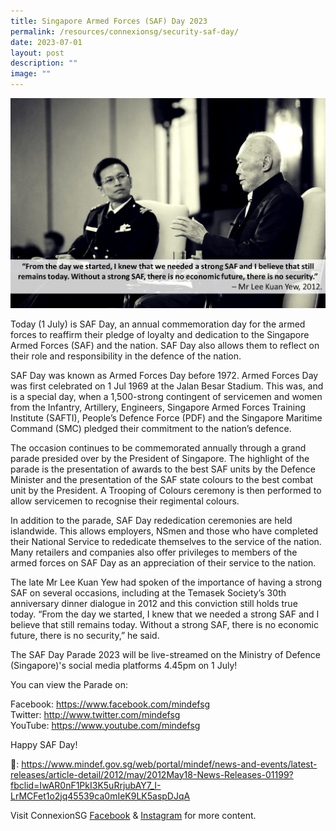 ```yaml
---
title: Singapore Armed Forces (SAF) Day 2023
permalink: /resources/connexionsg/security-saf-day/
date: 2023-07-01
layout: post
description: ""
image: ""
---
```

![](/images/connexionsg/2023/saf%20day.jpg)

Today (1 July) is SAF Day, an annual commemoration day for the armed forces to reaffirm their pledge of loyalty and dedication to the Singapore Armed Forces (SAF) and the nation. SAF Day also allows them to reflect on their role and responsibility in the defence of the nation.

SAF Day was known as Armed Forces Day before 1972. Armed Forces Day was first celebrated on 1 Jul 1969 at the Jalan Besar Stadium. This was, and is a special day, when a 1,500-strong contingent of servicemen and women from the Infantry, Artillery, Engineers, Singapore Armed Forces Training Institute (SAFTI), People’s Defence Force (PDF) and the Singapore Maritime Command (SMC) pledged their commitment to the nation’s defence.  

The occasion continues to be commemorated annually through a grand parade presided over by the President of Singapore. The highlight of the parade is the presentation of awards to the best SAF units by the Defence Minister and the presentation of the SAF state colours to the best combat unit by the President. A Trooping of Colours ceremony is then performed to allow servicemen to recognise their regimental colours.

In addition to the parade, SAF Day rededication ceremonies are held islandwide. This allows employers, NSmen and those who have completed their National Service to rededicate themselves to the service of the nation. Many retailers and companies also offer privileges to members of the armed forces on SAF Day as an appreciation of their service to the nation. 

The late Mr Lee Kuan Yew had spoken of the importance of having a strong SAF on several occasions, including at the Temasek Society’s 30th anniversary dinner dialogue in 2012 and this conviction still holds true today. “From the day we started, I knew that we needed a strong SAF and I believe that still remains today. Without a strong SAF, there is no economic future, there is no security,” he said.

The SAF Day Parade 2023 will be live-streamed on the Ministry of Defence (Singapore)'s social media platforms 4.45pm on 1 July!

You can view the Parade on: 

Facebook: https://www.facebook.com/mindefsg  
Twitter: http://www.twitter.com/mindefsg  
YouTube: https://www.youtube.com/mindefsg

Happy SAF Day! 

🔗: https://www.mindef.gov.sg/web/portal/mindef/news-and-events/latest-releases/article-detail/2012/may/2012May18-News-Releases-01199?fbclid=IwAR0nF1PkI3K5uRrjubAY7_I-LrMCFet1o2jq45539ca0mIeK9LK5aspDJqA

Visit ConnexionSG <a target="_blank" href="https://www.facebook.com/ConnexionSG">Facebook</a> &amp; <a target="_blank" href="https://www.instagram.com/connexionsg/">Instagram</a> for more content.